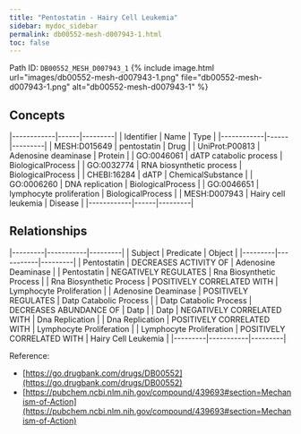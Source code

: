 ```yaml
---
title: "Pentostatin - Hairy Cell Leukemia"
sidebar: mydoc_sidebar
permalink: db00552-mesh-d007943-1.html
toc: false 
---
```



Path ID: `DB00552_MESH_D007943_1`
{% include image.html url="images/db00552-mesh-d007943-1.png" file="db00552-mesh-d007943-1.png" alt="db00552-mesh-d007943-1" %}

## Concepts

|------------|------|---------|
| Identifier | Name | Type    |
|------------|------|---------|
| MESH:D015649 | pentostatin | Drug |
| UniProt:P00813 | Adenosine deaminase | Protein |
| GO:0046061 | dATP catabolic process | BiologicalProcess |
| GO:0032774 | RNA biosynthetic process | BiologicalProcess |
| CHEBI:16284 | dATP | ChemicalSubstance |
| GO:0006260 | DNA replication | BiologicalProcess |
| GO:0046651 | lymphocyte proliferation | BiologicalProcess |
| MESH:D007943 | Hairy cell leukemia | Disease |
|------------|------|---------|

## Relationships

|---------|-----------|---------|
| Subject | Predicate | Object  |
|---------|-----------|---------|
| Pentostatin | DECREASES ACTIVITY OF | Adenosine Deaminase |
| Pentostatin | NEGATIVELY REGULATES | Rna Biosynthetic Process |
| Rna Biosynthetic Process | POSITIVELY CORRELATED WITH | Lymphocyte Proliferation |
| Adenosine Deaminase | POSITIVELY REGULATES | Datp Catabolic Process |
| Datp Catabolic Process | DECREASES ABUNDANCE OF | Datp |
| Datp | NEGATIVELY CORRELATED WITH | Dna Replication |
| Dna Replication | POSITIVELY CORRELATED WITH | Lymphocyte Proliferation |
| Lymphocyte Proliferation | POSITIVELY CORRELATED WITH | Hairy Cell Leukemia |
|---------|-----------|---------|

Reference: 
  - [https://go.drugbank.com/drugs/DB00552](https://go.drugbank.com/drugs/DB00552)
  - [https://pubchem.ncbi.nlm.nih.gov/compound/439693#section=Mechanism-of-Action](https://pubchem.ncbi.nlm.nih.gov/compound/439693#section=Mechanism-of-Action)

